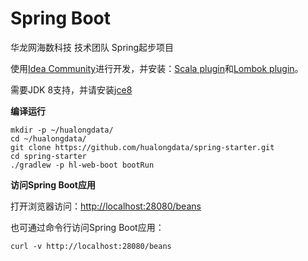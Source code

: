 # Spring Boot

华龙网海数科技 技术团队 Spring起步项目

使用[Idea Community](https://www.jetbrains.com/idea/download/)进行开发，并安装：[Scala plugin](https://plugins.jetbrains.com/plugin/?id=1347)和[Lombok plugin](https://plugins.jetbrains.com/plugin/6317)。 

需要JDK 8支持，并请安装[jce8](http://www.oracle.com/technetwork/java/javase/downloads/jce8-download-2133166.html)

**编译运行**

```
mkdir -p ~/hualongdata/
cd ~/hualongdata/
git clone https://github.com/hualongdata/spring-starter.git
cd spring-starter
./gradlew -p hl-web-boot bootRun
```

**访问Spring Boot应用**

打开浏览器访问：[http://localhost:28080/beans](http://localhost:28080/beans)

也可通过命令行访问Spring Boot应用：

```
curl -v http://localhost:28080/beans
```


